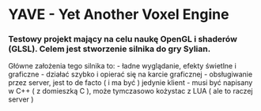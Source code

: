# YAVE - Yet Another Voxel Engine

### Testowy projekt mający na celu naukę OpenGL i shaderów (GLSL). Celem jest stworzenie silnika do gry Sylian.
Główne założenia tego silnika to:
    - ładne wyglądanie, efekty świetlne i graficzne
    - działać szybko i opierać się na karcie graficznej
    - obsługiwanie przez server, jest to de facto ( i ma być ) jedynie klient
    - musi być napisany w C++ ( z domieszką C ), może tymczasowo kożystac z LUA ( ale to raczej server )